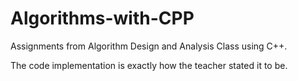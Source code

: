 # Algorithms-with-CPP

Assignments from Algorithm Design and Analysis Class using C++.

The code implementation is exactly how the teacher stated it to be.
